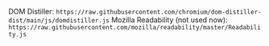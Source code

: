 DOM Distiller: `https://raw.githubusercontent.com/chromium/dom-distiller-dist/main/js/domdistiller.js`
Mozilla Readability (not used now): `https://raw.githubusercontent.com/mozilla/readability/master/Readability.js`
